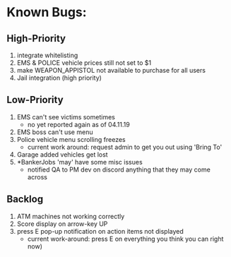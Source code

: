 # Known Bugs:

## High-Priority
1) integrate whitelisting
2) EMS & POLICE vehicle prices still not set to $1
3) make WEAPON_APPISTOL not available to purchase for all users 
4) Jail integration (high priority)


## Low-Priority
1) EMS can't see victims sometimes
    - no yet reported again as of 04.11.19
2) EMS boss can't use menu
3) Police vehicle menu scrolling freezes 
    - current work around: request admin to get you out using 'Bring To'
4) Garage added vehicles get lost
5) *BankerJobs 'may' have some misc issues
    - notified QA to PM dev on discord anything that they may come across

## Backlog
1) ATM machines not working correctly
2) Score display on arrow-key UP
3) press E pop-up notification on action items not displayed
    - current work-around: press E on everything you think you can right now)








